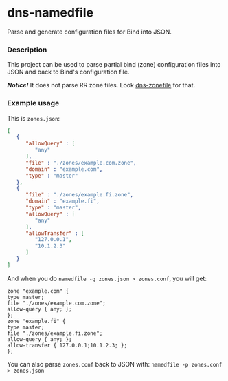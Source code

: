 # dns-namedfile

Parse and generate configuration files for Bind into JSON.

### Description

This project can be used to parse partial bind (zone) configuration files into JSON and back to 
Bind's configuration file.

***Notice!*** It does not parse RR zone files. Look [dns-zonefile](https://github.com/elgs/dns-zonefile) for that.

### Example usage

This is `zones.json`:

```json
[
   {
      "allowQuery" : [
         "any"
      ],
      "file" : "./zones/example.com.zone",
      "domain" : "example.com",
      "type" : "master"
   },
   {
      "file" : "./zones/example.fi.zone",
      "domain" : "example.fi",
      "type" : "master",
      "allowQuery" : [
         "any"
      ],
      "allowTransfer" : [
         "127.0.0.1",
         "10.1.2.3"
      ]
   }
]
```

And when you do `namedfile -g zones.json > zones.conf`, you will get:

```
zone "example.com" {
type master;
file "./zones/example.com.zone";
allow-query { any; };
};
zone "example.fi" {
type master;
file "./zones/example.fi.zone";
allow-query { any; };
allow-transfer { 127.0.0.1;10.1.2.3; };
};
```

You can also parse `zones.conf` back to JSON with: `namedfile -p zones.conf > zones.json`